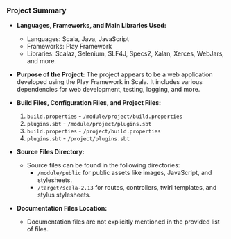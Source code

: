 ### Project Summary

- **Languages, Frameworks, and Main Libraries Used:**
  - Languages: Scala, Java, JavaScript
  - Frameworks: Play Framework
  - Libraries: Scalaz, Selenium, SLF4J, Specs2, Xalan, Xerces, WebJars, and more.

- **Purpose of the Project:**
  The project appears to be a web application developed using the Play Framework in Scala. It includes various dependencies for web development, testing, logging, and more.

- **Build Files, Configuration Files, and Project Files:**
  1. `build.properties` - `/module/project/build.properties`
  2. `plugins.sbt` - `/module/project/plugins.sbt`
  3. `build.properties` - `/project/build.properties`
  4. `plugins.sbt` - `/project/plugins.sbt`

- **Source Files Directory:**
  - Source files can be found in the following directories:
    - `/module/public` for public assets like images, JavaScript, and stylesheets.
    - `/target/scala-2.13` for routes, controllers, twirl templates, and stylus stylesheets.

- **Documentation Files Location:**
  - Documentation files are not explicitly mentioned in the provided list of files.